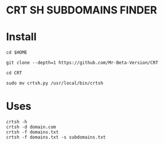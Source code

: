# CRT SH SUBDOMAINS FINDER

# Install

```
cd $HOME

git clone --depth=1 https://github.com/Mr-Beta-Version/CRT

cd CRT

sudo mv crtsh.py /usr/local/bin/crtsh

```

# Uses

```
crtsh -h
crtsh -d domain.com
crtsh -f domains.txt
crtsh -f domains.txt -s subdomains.txt

```
